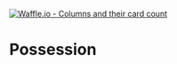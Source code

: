 [![Waffle.io - Columns and their card count](https://badge.waffle.io/Iakis/Possession.png?columns=all)](https://waffle.io/Iakis/Possession?utm_source=badge)
# Possession